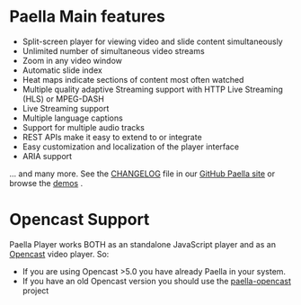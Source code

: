 # Paella Main features

- Split-screen player for viewing video and slide content simultaneously
- Unlimited number of simultaneous video streams
- Zoom in any video window
- Automatic slide index
- Heat maps indicate sections of content most often watched
- Multiple quality adaptive Streaming support with HTTP Live Streaming (HLS) or MPEG-DASH
- Live Streaming support
- Multiple language captions
- Support for multiple audio tracks
- REST APIs make it easy to extend to or integrate
- Easy customization and localization of the player interface
- ARIA support

... and many more. See the [CHANGELOG](https://github.com/polimediaupv/paella/blob/develop/CHANGELOG) file in our [GitHub Paella site](https://github.com/polimediaupv/paella) or browse the [demos](demos) .


# Opencast Support

Paella Player works BOTH as an standalone JavaScript player and as an [Opencast](http://opencast.org/) video player. So:
  - If you are using Opencast >5.0 you have already Paella in your system. 
  - If you have an old Opencast version you should use the [paella-opencast](https://github.com/polimediaupv/paella-opencast) project  
